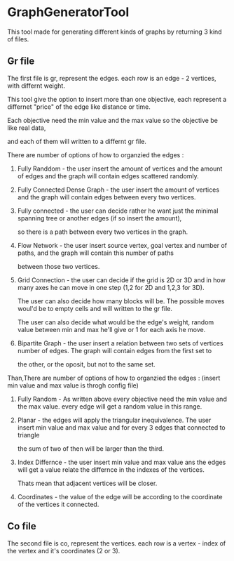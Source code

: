 # GraphGeneratorTool
This tool made for generating different kinds of graphs by returning 3 kind of files. 

## Gr file

The first file is gr, represent the edges. each row is an edge - 2 vertices, with differnt weight. 

This tool give the option to insert more than one objective, each represent a differnet "price" of the edge like distance or time. 

Each objective need the min value and the max value so the objective be like real data,

and each of them will written to a differnt gr file. 

There are number of options of how to organzied the edges : 

1. Fully Randdom - the user insert the amount of vertices and the amount of edges and the graph will contain edges scattered randomly.

2. Fully Connected Dense Graph - the user insert the amount of vertices and the graph will contain edges between every two vertices. 

3. Fully connected - the user can decide rather he want just the minimal spanning tree or another edges (if so insert the amount),

   so there is a path between every two vertices in the graph. 
   
4. Flow Network - the user insert source vertex, goal vertex and number of paths, and the graph will contain this number of paths

   between those two vertices. 

5. Grid Connection - the user can decide if the grid is 2D or 3D and in how many axes he can move in one step (1,2 for 2D and 1,2,3 for 3D).

   The user can also decide how many blocks will be. The possible moves woul'd be to empty cells and will written to the gr file. 
   
   The user can also decide what would be the edge's weight, random value between min and max he'll give or 1 for each axis he move.
   
6. Bipartite Graph - the user insert a relation between two sets of vertices number of edges. The graph will contain edges from the first set to 

   the other, or the oposit, but not to the same set. 
   
   
Than,There are number of options of how to organzied the edges : (insert min value and max value is throgh config file)

1. Fully Random - As written above every objective need the min value and the max value. every edge will get a random value in this range. 

2. Planar - the edges will apply the triangular inequivalence. The user insert min value and max value and for every 3 edges that connected to triangle 

   the sum of two of then will be larger than the third. 
   
3. Index Differnce - the user insert min value and max value ans the edges will get a value relate the differnce in the indexes of the vertices.

   Thats mean that adjacent vertices will be closer. 
   
4. Coordinates - the value of the edge will be according to the coordinate of the vertices it connected.    

## Co file

The second file is co, represent the vertices. each row is a vertex - index of the vertex and it's coordinates (2 or 3). 



